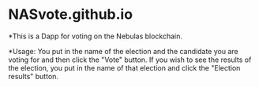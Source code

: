 # NASvote.github.io

*This is a Dapp for voting on the Nebulas blockchain.

*Usage: You put in the name of the election and the candidate you are voting for and then click the "Vote" button. If you wish to see the results of the election, you put in the name of that election and click the "Election results" button.
